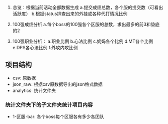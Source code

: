 1. 总览：根据当前活动全部数据生成
a.提交成绩总数，各个服的提交数（可看出活跃度）
b.根据status排查出来的外挂或各种代打情况比例

2. 100强成绩分析
a.每个boss的100强各个区服的总数，求出最多的前3和垫底的2

3. 100强职业分析：
a.职业比例
b.心法比例
c.奶妈各个比例
d.MT各个比例
e.DPS各心法比例
f.外攻内攻比例

## 项目结构
- csv: 原数据
- json_raw: 根据csv原数据导出的json格式数据
- analytics: 统计文件夹

### 统计文件夹下的子文件夹统计项目内容
- 1-区服-bar: 各个boss每个区服各有多少各团队